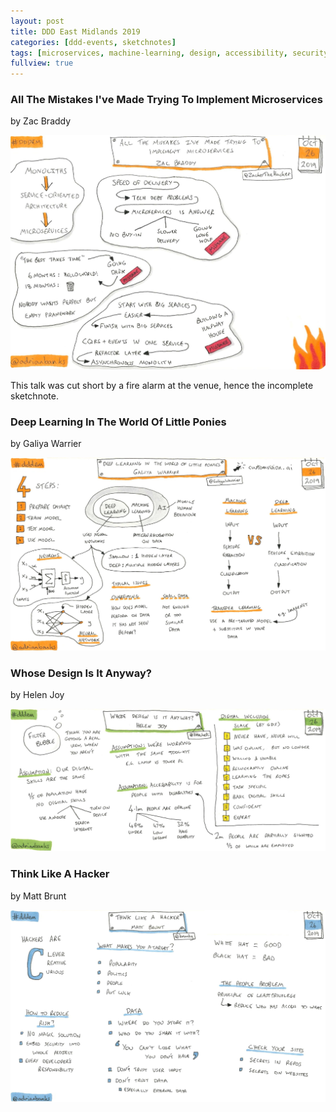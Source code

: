 ```yaml
---
layout: post
title: DDD East Midlands 2019
categories: [ddd-events, sketchnotes]
tags: [microservices, machine-learning, design, accessibility, security]
fullview: true
---
```


### All The Mistakes I've Made Trying To Implement Microservices
by Zac Braddy
[<i class="fa fa-globe fa-lg" title="Website"></i>](https://zackerthehacker.com)
[<i class="fa fa-brands fa-x-twitter fa-lg" title="X"></i>](https://x.com/ZackerTheHacker)
[<i class="fa fa-brands fa-youtube fa-lg" title="YouTube"></i>](https://www.youtube.com/watch?v=43qsKWUNUpc)

[![All The Mistakes I've Made Trying To Implement Microservices by Zac Braddy][1]][1]

This talk was cut short by a fire alarm at the venue, hence the incomplete sketchnote.

### Deep Learning In The World Of Little Ponies
by Galiya Warrier
[<i class="fa fa-brands fa-x-twitter fa-lg" title="X"></i>](https://x.com/galiyawarrier)
[<i class="fa fa-brands fa-youtube fa-lg" title="YouTube"></i>](https://www.youtube.com/watch?v=YpY45Dn0fNw)
[<i class="fa fa-file-code-o fa-lg" title="Code"></i>](https://github.com/galiya/DeepLearningPonies)

[![Deep Learning In The World Of Little Ponies by Galiya Warrier][2]][2]


### Whose Design Is It Anyway?
by Helen Joy
[<i class="fa fa-globe fa-lg" title="Website"></i>](https://blog.helen.digital)
[<i class="fa fa-brands fa-x-twitter fa-lg" title="X"></i>](https://x.com/LittleHelli)
[<i class="fa fa-brands fa-slideshare fa-lg" title="Slides"></i>](https://noti.st/helen/QLPfIV/)
[<i class="fa fa-brands fa-youtube fa-lg" title="YouTube"></i>](https://www.youtube.com/watch?v=Zi9ury3Setg&t=1841s)

[![Whose Design Is It Anyway? by Helen Joy][3]][3]


### Think Like A Hacker
by Matt Brunt
[<i class="fa fa-globe fa-lg" title="Website"></i>](https://brunty.me)
[<i class="fa fa-brands fa-x-twitter fa-lg" title="X"></i>](https://x.com/brunty)
[<i class="fa fa-brands fa-slideshare fa-lg" title="Slides"></i>](https://noti.st/brunty/SAUWbr)
[<i class="fa fa-brands fa-youtube fa-lg" title="YouTube"></i>](https://www.youtube.com/watch?v=pqGIIomA46s)

[![Think Like A Hacker by Matt Brunt][4]][4]


  [1]: /assets/media/images/2019/10/all-the-mistakes-ive-made-trying-to-implement-microservices-zac-braddy.jpg#img-sketchnote
  [2]: /assets/media/images/2019/10/deep-learning-in-the-world-of-little-ponies-galiya-warrier.jpg#img-sketchnote
  [3]: /assets/media/images/2019/10/whose-design-is-it-anyway-helen-joy.jpg#img-sketchnote
  [4]: /assets/media/images/2019/10/think-like-a-hacker-matt-brunt.jpg#img-sketchnote
